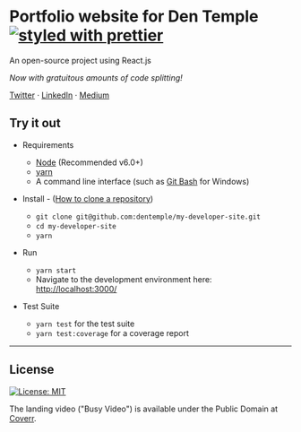 # Portfolio website for Den Temple [![styled with prettier](https://img.shields.io/badge/styled_with-prettier-ff69b4.svg)](https://github.com/prettier/prettier)

An open-source project using React.js

*Now with gratuitous amounts of code splitting!*

[Twitter](https://twitter.com/dentemple) · [LinkedIn](https://www.linkedin.com/in/dentemple) · [Medium](https://medium.com/@dentemple)


## Try it out


* Requirements
  * [Node](https://nodejs.org/en/download/) (Recommended v6.0+)
  * [yarn](https://yarnpkg.com/en/docs/install)
  * A command line interface (such as [Git Bash](https://git-scm.com/downloads) for Windows)

* Install - ([How to clone a repository](https://help.github.com/articles/cloning-a-repository/))
  * `git clone git@github.com:dentemple/my-developer-site.git`
  * `cd my-developer-site`
  * `yarn`

* Run
  * `yarn start`
  * Navigate to the development environment here: [http://localhost:3000/](http://localhost:3000/)

* Test Suite
  * `yarn test` for the test suite
  * `yarn test:coverage` for a coverage report

---

## License

[![License: MIT](https://img.shields.io/badge/License-MIT-yellow.svg)](https://opensource.org/licenses/MIT)

The landing video ("Busy Video") is available under the Public Domain at [Coverr](coverr.co/license_and_faq).